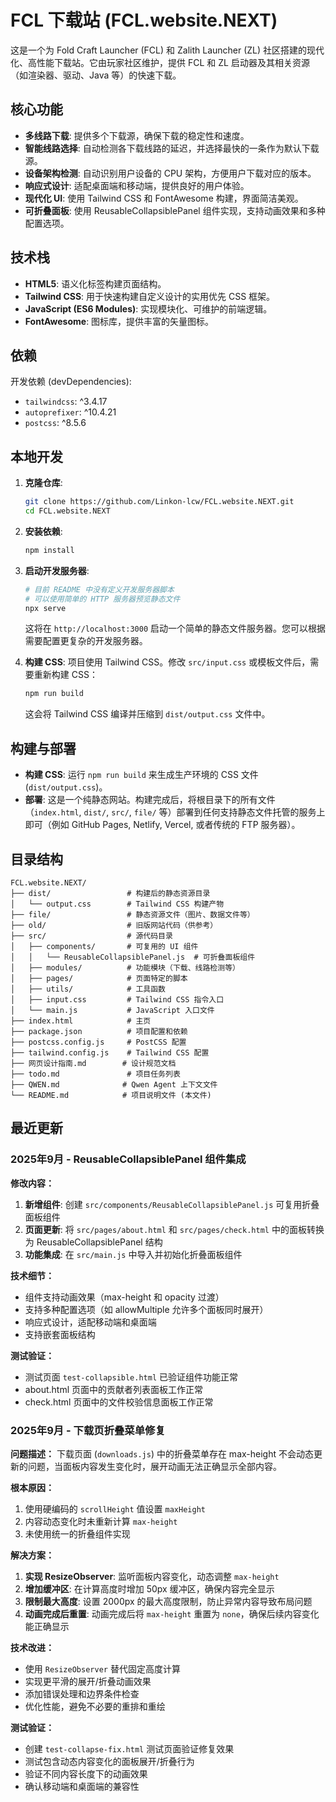 # FCL 下载站 (FCL.website.NEXT)

这是一个为 Fold Craft Launcher (FCL) 和 Zalith Launcher (ZL) 社区搭建的现代化、高性能下载站。它由玩家社区维护，提供 FCL 和 ZL 启动器及其相关资源（如渲染器、驱动、Java 等）的快速下载。

## 核心功能

*   **多线路下载**: 提供多个下载源，确保下载的稳定性和速度。
*   **智能线路选择**: 自动检测各下载线路的延迟，并选择最快的一条作为默认下载源。
*   **设备架构检测**: 自动识别用户设备的 CPU 架构，方便用户下载对应的版本。
*   **响应式设计**: 适配桌面端和移动端，提供良好的用户体验。
*   **现代化 UI**: 使用 Tailwind CSS 和 FontAwesome 构建，界面简洁美观。
*   **可折叠面板**: 使用 ReusableCollapsiblePanel 组件实现，支持动画效果和多种配置选项。

## 技术栈

*   **HTML5**: 语义化标签构建页面结构。
*   **Tailwind CSS**: 用于快速构建自定义设计的实用优先 CSS 框架。
*   **JavaScript (ES6 Modules)**: 实现模块化、可维护的前端逻辑。
*   **FontAwesome**: 图标库，提供丰富的矢量图标。

## 依赖

开发依赖 (devDependencies):
*   `tailwindcss`: ^3.4.17
*   `autoprefixer`: ^10.4.21
*   `postcss`: ^8.5.6

## 本地开发

1.  **克隆仓库**:
    ```bash
    git clone https://github.com/Linkon-lcw/FCL.website.NEXT.git
    cd FCL.website.NEXT
    ```

2.  **安装依赖**:
    ```bash
    npm install
    ```

3.  **启动开发服务器**:
    ```bash
    # 目前 README 中没有定义开发服务器脚本
    # 可以使用简单的 HTTP 服务器预览静态文件
    npx serve
    ```
    这将在 `http://localhost:3000` 启动一个简单的静态文件服务器。您可以根据需要配置更复杂的开发服务器。

4.  **构建 CSS**:
    项目使用 Tailwind CSS。修改 `src/input.css` 或模板文件后，需要重新构建 CSS：
    ```bash
    npm run build
    ```
    这会将 Tailwind CSS 编译并压缩到 `dist/output.css` 文件中。

## 构建与部署

*   **构建 CSS**: 运行 `npm run build` 来生成生产环境的 CSS 文件 (`dist/output.css`)。
*   **部署**: 这是一个纯静态网站。构建完成后，将根目录下的所有文件（`index.html`, `dist/`, `src/`, `file/` 等）部署到任何支持静态文件托管的服务上即可（例如 GitHub Pages, Netlify, Vercel, 或者传统的 FTP 服务器）。

## 目录结构

```
FCL.website.NEXT/
├── dist/                 # 构建后的静态资源目录
│   └── output.css        # Tailwind CSS 构建产物
├── file/                 # 静态资源文件（图片、数据文件等）
├── old/                  # 旧版网站代码（供参考）
├── src/                  # 源代码目录
│   ├── components/       # 可复用的 UI 组件
│   │   └── ReusableCollapsiblePanel.js  # 可折叠面板组件
│   ├── modules/          # 功能模块（下载、线路检测等）
│   ├── pages/            # 页面特定的脚本
│   ├── utils/            # 工具函数
│   ├── input.css         # Tailwind CSS 指令入口
│   └── main.js           # JavaScript 入口文件
├── index.html            # 主页
├── package.json          # 项目配置和依赖
├── postcss.config.js     # PostCSS 配置
├── tailwind.config.js    # Tailwind CSS 配置
├── 网页设计指南.md        # 设计规范文档
├── todo.md               # 项目任务列表
├── QWEN.md              # Qwen Agent 上下文文件
└── README.md            # 项目说明文件 (本文件)
```

## 最近更新

### 2025年9月 - ReusableCollapsiblePanel 组件集成

**修改内容：**
1. **新增组件**: 创建 `src/components/ReusableCollapsiblePanel.js` 可复用折叠面板组件
2. **页面更新**: 将 `src/pages/about.html` 和 `src/pages/check.html` 中的面板转换为 ReusableCollapsiblePanel 结构
3. **功能集成**: 在 `src/main.js` 中导入并初始化折叠面板组件

**技术细节：**
- 组件支持动画效果（max-height 和 opacity 过渡）
- 支持多种配置选项（如 allowMultiple 允许多个面板同时展开）
- 响应式设计，适配移动端和桌面端
- 支持嵌套面板结构

**测试验证：**
- 测试页面 `test-collapsible.html` 已验证组件功能正常
- about.html 页面中的贡献者列表面板工作正常
- check.html 页面中的文件校验信息面板工作正常

### 2025年9月 - 下载页折叠菜单修复

**问题描述：**
下载页面 (`downloads.js`) 中的折叠菜单存在 max-height 不会动态更新的问题，当面板内容发生变化时，展开动画无法正确显示全部内容。

**根本原因：**
1. 使用硬编码的 `scrollHeight` 值设置 `maxHeight`
2. 内容动态变化时未重新计算 `max-height`
3. 未使用统一的折叠组件实现

**解决方案：**
1. **实现 ResizeObserver**: 监听面板内容变化，动态调整 `max-height`
2. **增加缓冲区**: 在计算高度时增加 50px 缓冲区，确保内容完全显示
3. **限制最大高度**: 设置 2000px 的最大高度限制，防止异常内容导致布局问题
4. **动画完成后重置**: 动画完成后将 `max-height` 重置为 `none`，确保后续内容变化能正确显示

**技术改进：**
- 使用 `ResizeObserver` 替代固定高度计算
- 实现更平滑的展开/折叠动画效果
- 添加错误处理和边界条件检查
- 优化性能，避免不必要的重排和重绘

**测试验证：**
- 创建 `test-collapse-fix.html` 测试页面验证修复效果
- 测试包含动态内容变化的面板展开/折叠行为
- 验证不同内容长度下的动画效果
- 确认移动端和桌面端的兼容性
